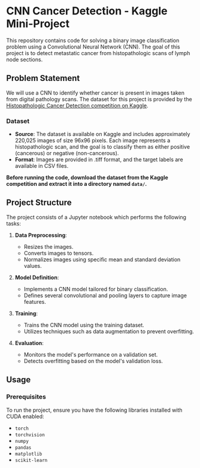 # CNN Cancer Detection - Kaggle Mini-Project

This repository contains code for solving a binary image classification problem using a Convolutional Neural Network (CNN). The goal of this project is to detect metastatic cancer from histopathologic scans of lymph node sections.

## Problem Statement

We will use a CNN to identify whether cancer is present in images taken from digital pathology scans. The dataset for this project is provided by the [Histopathologic Cancer Detection competition on Kaggle](https://www.kaggle.com/c/histopathologic-cancer-detection/overview).

### Dataset

- **Source**: The dataset is available on Kaggle and includes approximately 220,025 images of size 96x96 pixels. Each image represents a histopathologic scan, and the goal is to classify them as either positive (cancerous) or negative (non-cancerous).
- **Format**: Images are provided in .tiff format, and the target labels are available in CSV files.

**Before running the code, download the dataset from the Kaggle competition and extract it into a directory named `data/`.**

## Project Structure

The project consists of a Jupyter notebook which performs the following tasks:

1. **Data Preprocessing**:
   - Resizes the images.
   - Converts images to tensors.
   - Normalizes images using specific mean and standard deviation values.
   
2. **Model Definition**:
   - Implements a CNN model tailored for binary classification.
   - Defines several convolutional and pooling layers to capture image features.
   
3. **Training**:
   - Trains the CNN model using the training dataset.
   - Utilizes techniques such as data augmentation to prevent overfitting.
   
4. **Evaluation**:
   - Monitors the model's performance on a validation set.
   - Detects overfitting based on the model's validation loss.
   
## Usage

### Prerequisites

To run the project, ensure you have the following libraries installed with CUDA enabled:

- `torch`
- `torchvision`
- `numpy`
- `pandas`
- `matplotlib`
- `scikit-learn`

